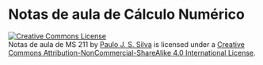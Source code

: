 # Notas de aula de Cálculo Numérico

<a rel="license" href="http://creativecommons.org/licenses/by-nc-sa/4.0/"><img
alt="Creative Commons License" style="border-width:0"
src="https://i.creativecommons.org/l/by-nc-sa/4.0/88x31.png" /></a><br /><span
xmlns:dct="http://purl.org/dc/terms/" property="dct:title">Notas de aula de MS
211</span> by <a xmlns:cc="http://creativecommons.org/ns#"
href="https://github.com/pjssilva/ms211" property="cc:attributionName"
rel="cc:attributionURL">Paulo J. S. Silva</a> is licensed under a <a
rel="license" href="http://creativecommons.org/licenses/by-nc-sa/4.0/">Creative
Commons Attribution-NonCommercial-ShareAlike 4.0 International License</a>.
